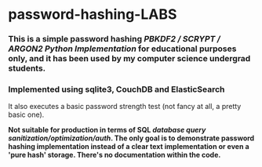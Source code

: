 # password-hashing-LABS

### This is a simple password hashing _PBKDF2 / SCRYPT / ARGON2 Python Implementation_ for educational purposes only, and it has been used by my computer science undergrad students.

### Implemented using sqlite3, CouchDB and ElasticSearch


It also executes a basic password strength test (not fancy at all, a pretty basic one).


**Not suitable for production in terms of SQL _database query sanitization/optimization/auth_. The only goal is to demonstrate password hashing implementation instead of a clear text implementation or even a 'pure hash' storage. There's no documentation within the code.**
